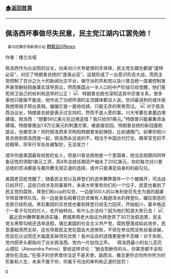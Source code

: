 ###  [:house:返回首頁](https://github.com/ourhimalayas/txt)
---

## 佩洛西坏事做尽失民意，民主党江湖内讧罢免她！
` 喜马拉雅农场新西兰站` [轉載自GNews](https://gnews.org/zh-hans/566230/)

作者：楼兰古城

佩洛西作为众议院的议长，向来对川大爷是恨的牙痒痒，民主党左媒也都是“逢特必反”，对应了特朗普总统的“逢奥必反”。这就形成了一出意识形态大战，而民主党控制了百分之九十的新闻社交平台，保守派的共和党以及川普总统一度被控制发声甚至删帖扭曲事实误导民众，然而美国占一半人口的中产阶级已经觉醒，他们誓死捍卫自己的权利和选举的公正！
![]()![](https://gnews-media-offload.s3.amazonaws.com/wp-content/uploads/2020/11/19015955/%E6%A5%BC%E5%85%B01118-1.png)
![]()  特朗普总统也深知这其中厉害关系，很多事他只能做不能说，他作出了功绩所谓的主流媒体都没人说。世间最讽刺的或许是我想用镜子照出真相，偏偏它是一面哈哈镜，只能无奈的笑笑而过。
![]()![](https://gnews-media-offload.s3.amazonaws.com/wp-content/uploads/2020/11/19020009/%E6%A5%BC%E5%85%B01118-2.png)
对于佩洛西当议长，特朗普总统是表示过支持的，然而不遂人愿的事。川大爷要在美墨边境建墙，佩洛西：“想要56亿美元在边境造墙？我只给你1美元。”特朗普只能募集资金建墙。特朗普推出1.8万亿美元的刺激方案，被直接驳回。特朗普总统的新冠援助提议，也被否决！同时佩洛西多次构陷特朗普发起弹劾，比如通俄门，如果你把川普总统和佩洛西放一起，佩洛西永远说的不。相当于中国古代打仗，粮草官克扣不给粮草，将军行军处处被掣肘，无法发力！

或许你是美国最有权势的女人，但是川普总统他是一个爱国者，他当总统期间同样象征性的领取1美元工资，而4年总统任期资产缩水了20亿美元，你的每次对川普总统的否决都是与魔共舞无视正道的选择，或许只是满足自身的利益勾兑。

美国老百姓觉醒了，随着民主党以及拜登们的选举舞弊案件一个个被揭开，司法战已经开打，这些已经涉及刑事案件，未来大牢里有你们的一个位子，民意也看到了民主党的腐败，拜登们和ccp的勾兑，一边是500人的以朱利安尼先生为首的超豪华阵容律师队伍，另一边是臭名昭著花巨资难有人敢趟浑水的拜登队，碾压邪恶的态势已经形成。黑石集团的苏世民也看到拜登已经无力回天，开始挺川，基辛格这个一辈子勾兑的烂人，也开始转向，有什么办法吗？因为他们知道大势已去！
![]()![](https://gnews-media-offload.s3.amazonaws.com/wp-content/uploads/2020/11/19020047/%E6%A5%BC%E5%85%B01118-3.png)
![]()   最近宾州舞弊案再添实锤，费城黑帮老大指证为拜登弄了30万张假选票，民主党与黑帮勾结还选举造假，堪比美国的社会主义共产党，腐败堕落成如此地步。民意基础荡然无存，这也导致民主党在国会大选惨败，不但在参议院没有丝毫进展，而且在众议院还大幅度丢掉领先优势！各州议会的选情更是惨不忍睹！对于失败，党内把矛头都指向了议长佩洛西，党内一片挞伐之声。    佩洛西最小的女儿亚历山德拉（Alexandra Pelosi）曾经这样评论：“她会割断你的头，你甚至都不会知道你在流血。”在孩子的世界里你注定不是天使，路西法，撒旦更符合你所作所为的形象和人生，未来不属于你，你属于司法的审判和正道的惩罚！

0
